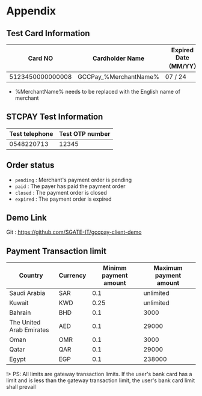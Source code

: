 # Appendix

## Test Card Information

| Card NO          | Cardholder Name       | Expired Date（MM/YY） | CVV  | 3D Secure Enrolled |
| ---------------- | --------------------- | --------------------- | ---- | ------------------ |
| 5123450000000008 | GCCPay_%MerchantName% | 07 / 24               | 100  | Y                  |

- %MerchantName% needs to be replaced with the English name of merchant

## STCPAY Test Information

| Test telephone | Test OTP number |
| -------------- | --------------- |
| 0548220713     | 12345           |

## Order status

-  `pending` : Merchant's payment order is pending
-  `paid` : The payer has paid the payment order
-  `closed` : The payment order is closed
-  `expired` : The payment order is expired

## Demo Link

Git : https://github.com/SGATE-IT/gccpay-client-demo

## Payment Transaction limit

| **Country**              | **Currency** | **Minimm payment amount** | **Maximum payment amount** |
| ------------------------ | ------------ | ------------------------- | -------------------------- |
| Saudi Arabia             | SAR          | 0.1                       | unlimited                  |
| Kuwait                   | KWD          | 0.25                      | unlimited                  |
| Bahrain                  | BHD          | 0.1                       | 3000                       |
| The United Arab Emirates | AED          | 0.1                       | 29000                      |
| Oman                     | OMR          | 0.1                       | 3000                       |
| Qatar                    | QAR          | 0.1                       | 29000                      |
| Egypt                    | EGP          | 0.1                       | 238000                     |

!> PS: All limits are gateway transaction limits. If the user's bank card has a limit and is less than the gateway transaction limit, the user's bank card limit shall prevail